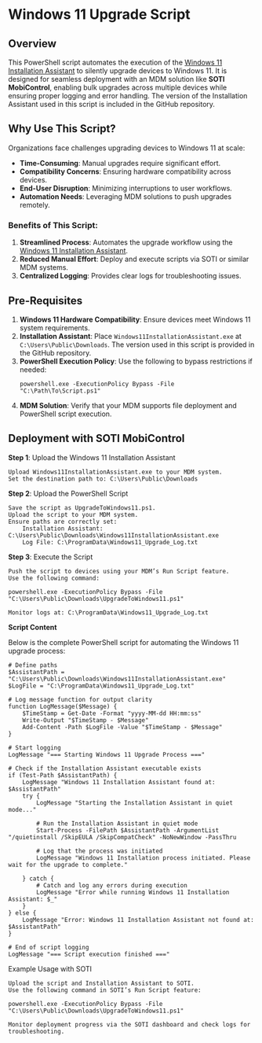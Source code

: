 # Windows 11 Upgrade Script

## Overview
This PowerShell script automates the execution of the [Windows 11 Installation Assistant](https://www.microsoft.com/en-us/software-download/windows11) to silently upgrade devices to Windows 11. It is designed for seamless deployment with an MDM solution like **SOTI MobiControl**, enabling bulk upgrades across multiple devices while ensuring proper logging and error handling. The version of the Installation Assistant used in this script is included in the GitHub repository.

## Why Use This Script?
Organizations face challenges upgrading devices to Windows 11 at scale:
- **Time-Consuming**: Manual upgrades require significant effort.
- **Compatibility Concerns**: Ensuring hardware compatibility across devices.
- **End-User Disruption**: Minimizing interruptions to user workflows.
- **Automation Needs**: Leveraging MDM solutions to push upgrades remotely.

### Benefits of This Script:
1. **Streamlined Process**: Automates the upgrade workflow using the [Windows 11 Installation Assistant](https://www.microsoft.com/en-us/software-download/windows11).
2. **Reduced Manual Effort**: Deploy and execute scripts via SOTI or similar MDM systems.
3. **Centralized Logging**: Provides clear logs for troubleshooting issues.

## Pre-Requisites
1. **Windows 11 Hardware Compatibility**: Ensure devices meet Windows 11 system requirements.
2. **Installation Assistant**: Place `Windows11InstallationAssistant.exe` at `C:\Users\Public\Downloads`. The version used in this script is provided in the GitHub repository.
3. **PowerShell Execution Policy**: Use the following to bypass restrictions if needed:
   ```
   powershell.exe -ExecutionPolicy Bypass -File "C:\Path\To\Script.ps1"
   ```
4. **MDM Solution**: Verify that your MDM supports file deployment and PowerShell script execution.

## Deployment with SOTI MobiControl
**Step 1**: Upload the Windows 11 Installation Assistant

    Upload Windows11InstallationAssistant.exe to your MDM system.
    Set the destination path to: C:\Users\Public\Downloads

**Step 2**: Upload the PowerShell Script

    Save the script as UpgradeToWindows11.ps1.
    Upload the script to your MDM system.
    Ensure paths are correctly set:
        Installation Assistant: C:\Users\Public\Downloads\Windows11InstallationAssistant.exe
        Log File: C:\ProgramData\Windows11_Upgrade_Log.txt

**Step 3**: Execute the Script

    Push the script to devices using your MDM’s Run Script feature.
    Use the following command:

    powershell.exe -ExecutionPolicy Bypass -File "C:\Users\Public\Downloads\UpgradeToWindows11.ps1"

    Monitor logs at: C:\ProgramData\Windows11_Upgrade_Log.txt

**Script Content**

Below is the complete PowerShell script for automating the Windows 11 upgrade process:
```
# Define paths
$AssistantPath = "C:\Users\Public\Downloads\Windows11InstallationAssistant.exe"
$LogFile = "C:\ProgramData\Windows11_Upgrade_Log.txt"

# Log message function for output clarity
function LogMessage($Message) {
    $TimeStamp = Get-Date -Format "yyyy-MM-dd HH:mm:ss"
    Write-Output "$TimeStamp - $Message"
    Add-Content -Path $LogFile -Value "$TimeStamp - $Message"
}

# Start logging
LogMessage "=== Starting Windows 11 Upgrade Process ==="

# Check if the Installation Assistant executable exists
if (Test-Path $AssistantPath) {
    LogMessage "Windows 11 Installation Assistant found at: $AssistantPath"
    try {
        LogMessage "Starting the Installation Assistant in quiet mode..."

        # Run the Installation Assistant in quiet mode
        Start-Process -FilePath $AssistantPath -ArgumentList "/quietinstall /SkipEULA /SkipCompatCheck" -NoNewWindow -PassThru

        # Log that the process was initiated
        LogMessage "Windows 11 Installation process initiated. Please wait for the upgrade to complete."

    } catch {
        # Catch and log any errors during execution
        LogMessage "Error while running Windows 11 Installation Assistant: $_"
    }
} else {
    LogMessage "Error: Windows 11 Installation Assistant not found at: $AssistantPath"
}

# End of script logging
LogMessage "=== Script execution finished ==="
```
Example Usage with SOTI

    Upload the script and Installation Assistant to SOTI.
    Use the following command in SOTI’s Run Script feature:

    powershell.exe -ExecutionPolicy Bypass -File "C:\Users\Public\Downloads\UpgradeToWindows11.ps1"

    Monitor deployment progress via the SOTI dashboard and check logs for troubleshooting.
